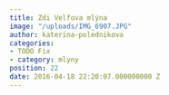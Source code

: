 ```yaml
---
title: Zdi Velfova mlýna
image: "/uploads/IMG_6907.JPG"
author: katerina-polednikova
categories:
- TODO Fix
- category: mlyny
position: 22
date: 2016-04-18 22:20:07.000000000 Z
---
```

